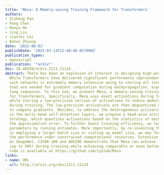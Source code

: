 ```yaml
---
title: 'Mesa: A Memory-saving Training Framework for Transformers'
authors:
- Zizheng Pan
- Peng Chen
- Haoyu He
- Jing Liu
- Jianfei Cai
- Bohan Zhuang
date: '2022-08-01'
publishDate: '2025-03-14T12:48:48.057990Z'
publication_types:
- manuscript
publication: '*arXiv*'
doi: 10.48550/arXiv.2111.11124
abstract: There has been an explosion of interest in designing high-performance Transformers.
  While Transformers have delivered significant performance improvements, training
  such networks is extremely memory intensive owing to storing all intermediate activations
  that are needed for gradient computation during backpropagation, especially for
  long sequences. To this end, we present Mesa, a memory-saving training framework
  for Transformers. Specifically, Mesa uses exact activations during forward pass
  while storing a low-precision version of activations to reduce memory consumption
  during training. The low-precision activations are then dequantized during back-propagation
  to compute gradients. Besides, to address the heterogeneous activation distributions
  in the multi-head self-attention layers, we propose a head-wise activation quantization
  strategy, which quantizes activations based on the statistics of each head to minimize
  the approximation error. To further boost training efficiency, we learn quantization
  parameters by running estimates. More importantly, by re-investing the saved memory
  in employing a larger batch size or scaling up model size, we may further improve
  the performance under constrained computational resources. Extensive experiments
  on ImageNet, CIFAR-100 and ADE20K demonstrate that Mesa can achieve flexible memory-savings
  (up to 50%) during training while achieving comparable or even better performance.
  Code is available at https://github.com/ziplab/Mesa.
links:
- name: URL
  url: http://arxiv.org/abs/2111.11124
---
```

